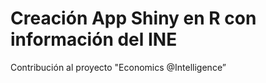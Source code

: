 # Creación App Shiny en R con información del INE

Contribución al proyecto "Economics @Intelligence”

